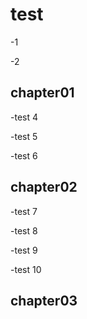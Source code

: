 <!-- readme.md -->

# test
-1

-2

## chapter01

-test 4

-test 5

-test 6

## chapter02

-test 7

-test 8

-test 9

-test 10

## chapter03